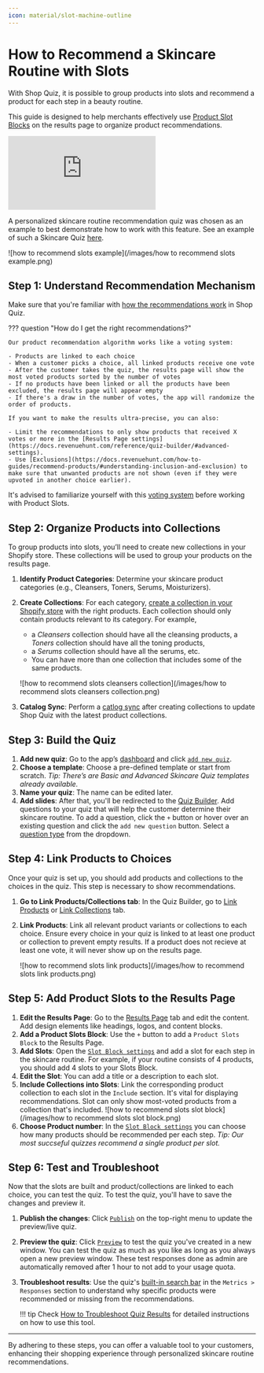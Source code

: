 ```yaml
---
icon: material/slot-machine-outline
---
```


# How to Recommend a Skincare Routine with Slots

With Shop Quiz, it is possible to group products into slots and recommend a product for each step in a beauty routine.

This guide is designed to help merchants effectively use [Product Slot Blocks](https://docs.revenuehunt.com/reference/quiz-builder/#block-types) on the results page to organize product recommendations. 

<div class="videoWrapper">
<iframe src="https://www.youtube.com/embed/Lv6zWvOruqc" frameborder="0" allow="accelerometer; autoplay; clipboard-write; encrypted-media; gyroscope; picture-in-picture" allowfullscreen></iframe>
</div>

A personalized skincare routine recommendation quiz was chosen as an example to best demonstrate how to work with this feature. See an example of such a Skincare Quiz [here](https://skincarequiz.myshopify.com/#quiz-rkHm6Y).

![how to recommend slots example](/images/how to recommend slots example.png)

## Step 1: Understand Recommendation Mechanism

Make sure that you're familiar with [how the recommendations work](https://docs.revenuehunt.com/how-to-guides/recommend-products/) in Shop Quiz.

??? question "How do I get the right recommendations?"

    Our product recommendation algorithm works like a voting system:

    - Products are linked to each choice
    - When a customer picks a choice, all linked products receive one vote
    - After the customer takes the quiz, the results page will show the most voted products sorted by the number of votes
    - If no products have been linked or all the products have been excluded, the results page will appear empty
    - If there's a draw in the number of votes, the app will randomize the order of products.

    If you want to make the results ultra-precise, you can also:

    - Limit the recommendations to only show products that received X votes or more in the [Results Page settings](https://docs.revenuehunt.com/reference/quiz-builder/#advanced-settings).
    - Use [Exclusions](https://docs.revenuehunt.com/how-to-guides/recommend-products/#understanding-inclusion-and-exclusion) to make sure that unwanted products are not shown (even if they were upvoted in another choice earlier).


It's advised to familiarize yourself with this [voting system](https://docs.revenuehunt.com/how-to-guides/how-to-recommend-products/#voting-system) before working with Product Slots.

## Step 2: Organize Products into Collections

To group products into slots, you’ll need to create new collections in your Shopify store. These collections will be used to group your products on the results page.

1. **Identify Product Categories**: Determine your skincare product categories (e.g., Cleansers, Toners, Serums, Moisturizers).
2. **Create Collections**: For each category, [create a collection in your Shopify store](https://help.shopify.com/en/manual/products/collections) with the right products. Each collection should only contain products relevant to its category. For example, 
    - a *Cleansers* collection should have all the cleansing products, a *Toners* collection should have all the toning products, 
    - a *Serums* collection should have all the serums, etc. 
    - You can have more than one collection that includes some of the same products.

    ![how to recommend slots cleansers collection](/images/how to recommend slots cleansers collection.png)

3. **Catalog Sync**: Perform a [catlog sync](https://docs.revenuehunt.com/how-to-guides/sync-catalog/) after creating collections to update Shop Quiz with the latest product collections.

## Step 3: Build the Quiz

1. **Add new quiz**: Go to the app’s [dashboard](https://docs.revenuehunt.com/reference/dashboard/) and click [`add new quiz`](https://docs.revenuehunt.com/reference/dashboard/#new-quiz).
2. **Choose a template**: Choose a pre-defined template or start from scratch. *Tip: There’s are Basic and Advanced Skincare Quiz templates already available.*
3. **Name your quiz**: The name can be edited later.
4.  **Add slides**: After that, you'll be redirected to the [Quiz Builder](https://docs.revenuehunt.com/reference/quiz-builder/). Add questions to your quiz that will help the customer determine their skincare routine. To add a question, click the `+` button or hover over an existing question and click the `add new question` button. Select a [question type](https://docs.revenuehunt.com/reference/quiz-builder/#question-types) from the dropdown.

## Step 4: Link Products to Choices

Once your quiz is set up, you should add products and collections to the choices in the quiz. This step is necessary to show recommendations.

1. **Go to Link Products/Collections tab**: In the Quiz Builder, go to [Link Products](https://docs.revenuehunt.com/reference/quiz-builder/#link-products) or [Link Collections](https://docs.revenuehunt.com/reference/quiz-builder/#link-collections) tab.
2. **Link Products**: Link all relevant product variants or collections to each choice. Ensure every choice in your quiz is linked to at least one product or collection to prevent empty results. If a product does not recieve at least one vote, it will never show up on the results page.

    ![how to recommend slots link products](/images/how to recommend slots link products.png)

## Step 5: Add Product Slots to the Results Page

1. **Edit the Results Page**: Go to the [Results Page](https://docs.revenuehunt.com/reference/quiz-builder/#results-page) tab and edit the content. Add design elements like headings, logos, and content blocks.
2. **Add a Product Slots Block**: Use the `+` button to add a `Product Slots Block` to the Results Page.
3. **Add Slots**: Open the [`Slot Block settings`](https://docs.revenuehunt.com/reference/quiz-builder/#block-settings) and add a slot for each step in the skincare routine. For example, if your routine consists of 4 products, you should add 4 slots to your Slots Block.
4. **Edit the Slot**: You can add a title or a description to each slot.
5. **Include Collections into Slots**: Link the corresponding product collection to each slot in the `Include` section. It's vital for displaying recommendations. Slot can only show most-voted products from a collection that's included.
![how to recommend slots slot block](/images/how to recommend slots slot block.png)
6. **Choose Product number**: In the [`Slot Block settings`](https://docs.revenuehunt.com/reference/quiz-builder/#block-settings) you can choose how many products should be recommended per each step. *Tip: Our most succseful quizzes recommend a single product per slot.*

## Step 6: Test and Troubleshoot

Now that the slots are built and product/collections are linked to each choice, you can test the quiz. To test the quiz, you'll have to save the changes and preview it.

1. **Publish the changes**: Click [`Publish`](https://docs.revenuehunt.com/reference/quiz-builder/#quiz-builder_1) on the top-right menu to update the preview/live quiz.
2. **Preview the quiz**: Click [`Preview`](https://docs.revenuehunt.com/reference/quiz-builder/#quiz-builder_1) to test the quiz you've created in a new window. You can test the quiz as much as you like as long as you always open a new preview window. These test responses done as admin are automatically removed after 1 hour to not add to your usage quota.
3. **Troubleshoot results**: Use the quiz's [built-in search bar](https://docs.revenuehunt.com/how-to-guides/troubleshoot-product-results/) in the `Metrics > Responses` section to understand why specific products were recommended or missing from the recommendations. 

    !!! tip
        Check [How to Troubleshoot Quiz Results](https://docs.revenuehunt.com/how-to-guides/troubleshoot-product-results/) for detailed instructions on how to use this tool.

---
By adhering to these steps, you can offer a valuable tool to your customers, enhancing their shopping experience through personalized skincare routine recommendations.
